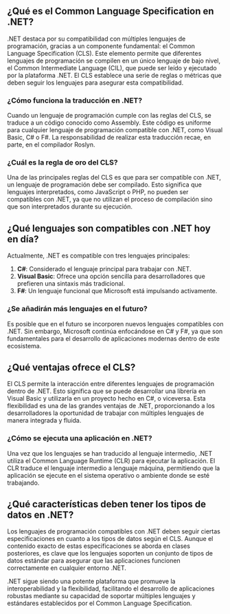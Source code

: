 ## ¿Qué es el Common Language Specification en .NET?

.NET destaca por su compatibilidad con múltiples lenguajes de programación, gracias a un componente fundamental: el Common Language Specification (CLS). Este elemento permite que diferentes lenguajes de programación se compilen en un único lenguaje de bajo nivel, el Common Intermediate Language (CIL), que puede ser leído y ejecutado por la plataforma .NET. El CLS establece una serie de reglas o métricas que deben seguir los lenguajes para asegurar esta compatibilidad.

### ¿Cómo funciona la traducción en .NET?

Cuando un lenguaje de programación cumple con las reglas del CLS, se traduce a un código conocido como Assembly. Este código es uniforme para cualquier lenguaje de programación compatible con .NET, como Visual Basic, C# o F#. La responsabilidad de realizar esta traducción recae, en parte, en el compilador Roslyn.

### ¿Cuál es la regla de oro del CLS?

Una de las principales reglas del CLS es que para ser compatible con .NET, un lenguaje de programación debe ser compilado. Esto significa que lenguajes interpretados, como JavaScript o PHP, no pueden ser compatibles con .NET, ya que no utilizan el proceso de compilación sino que son interpretados durante su ejecución.

## ¿Qué lenguajes son compatibles con .NET hoy en día?

Actualmente, .NET es compatible con tres lenguajes principales:

1. **C#**: Considerado el lenguaje principal para trabajar con .NET.
2. **Visual Basic**: Ofrece una opción sencilla para desarrolladores que prefieren una sintaxis más tradicional.
3. **F#**: Un lenguaje funcional que Microsoft está impulsando activamente.

### ¿Se añadirán más lenguajes en el futuro?

Es posible que en el futuro se incorporen nuevos lenguajes compatibles con .NET. Sin embargo, Microsoft continúa enfocándose en C# y F#, ya que son fundamentales para el desarrollo de aplicaciones modernas dentro de este ecosistema.

## ¿Qué ventajas ofrece el CLS?

El CLS permite la interacción entre diferentes lenguajes de programación dentro de .NET. Esto significa que se puede desarrollar una librería en Visual Basic y utilizarla en un proyecto hecho en C#, o viceversa. Esta flexibilidad es una de las grandes ventajas de .NET, proporcionando a los desarrolladores la oportunidad de trabajar con múltiples lenguajes de manera integrada y fluida.

### ¿Cómo se ejecuta una aplicación en .NET?

Una vez que los lenguajes se han traducido al lenguaje intermedio, .NET utiliza el Common Language Runtime (CLR) para ejecutar la aplicación. El CLR traduce el lenguaje intermedio a lenguaje máquina, permitiendo que la aplicación se ejecute en el sistema operativo o ambiente donde se esté trabajando.

## ¿Qué características deben tener los tipos de datos en .NET?

Los lenguajes de programación compatibles con .NET deben seguir ciertas especificaciones en cuanto a los tipos de datos según el CLS. Aunque el contenido exacto de estas especificaciones se aborda en clases posteriores, es clave que los lenguajes soporten un conjunto de tipos de datos estándar para asegurar que las aplicaciones funcionen correctamente en cualquier entorno .NET.

.NET sigue siendo una potente plataforma que promueve la interoperabilidad y la flexibilidad, facilitando el desarrollo de aplicaciones robustas mediante su capacidad de soportar múltiples lenguajes y estándares establecidos por el Common Language Specification.